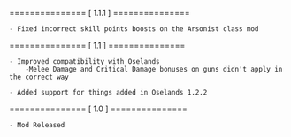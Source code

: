 =============== [ 1.1.1 ] ===============

    - Fixed incorrect skill points boosts on the Arsonist class mod


=============== [ 1.1 ] ===============

    - Improved compatibility with Oselands
        -Melee Damage and Critical Damage bonuses on guns didn't apply in the correct way

    - Added support for things added in Oselands 1.2.2
    

=============== [ 1.0 ] ===============

    - Mod Released
